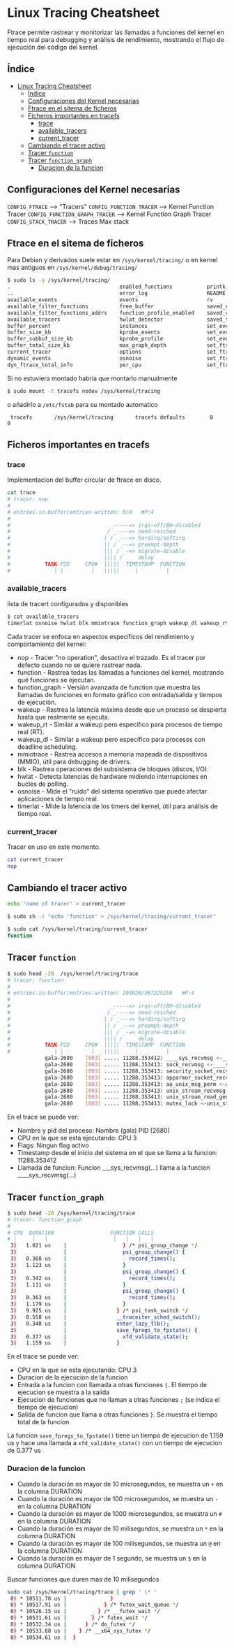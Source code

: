 # Linux Tracing Cheatsheet
Ftrace permite rastrear y monitorizar las llamadas a funciones del kernel en tiempo real para debugging y análisis de rendimiento, mostrando el flujo de ejecución del código del kernel.

## Índice
- [Linux Tracing Cheatsheet](#linux-tracing-cheatsheet)
  - [Índice](#índice)
  - [Configuraciones del Kernel necesarias](#configuraciones-del-kernel-necesarias)
  - [Ftrace en el sitema de ficheros](#ftrace-en-el-sitema-de-ficheros)
  - [Ficheros importantes en tracefs](#ficheros-importantes-en-tracefs)
    - [trace](#trace)
    - [available\_tracers](#available_tracers)
    - [current\_tracer](#current_tracer)
  - [Cambiando el tracer activo](#cambiando-el-tracer-activo)
  - [Tracer `function`](#tracer-function)
  - [Tracer `function_graph`](#tracer-function_graph)
    - [Duracion de la funcion](#duracion-de-la-funcion)


## Configuraciones del Kernel necesarias
`CONFIG_FTRACE` --> "Tracers"
`CONFIG_FUNCTION_TRACER` --> Kernel Function Tracer
`CONFIG_FUNCTION_GRAPH_TRACER` --> Kernel Function Graph Tracer
`CONFIG_STACK_TRACER`	--> Traces Max stack

## Ftrace en el sitema de ficheros
Para Debian y derivados suele estar en `/sys/kernel/tracing/` o en kernel mas antiguos en `/sys/kernel/debug/tracing/`
```bash
$ sudo ls -a /sys/kernel/tracing/
.                                   enabled_functions           printk_formats          set_graph_function	trace_options
..                                  error_log                   README                  set_graph_notrace	trace_pipe
available_events                    events                      rv                      snapshot		    trace_stat
available_filter_functions          free_buffer                 saved_cmdlines          stack_max_size	    tracing_cpumask
available_filter_functions_addrs    function_profile_enabled    saved_cmdlines_size     stack_trace		    tracing_max_latency
available_tracers                   hwlat_detector              saved_tgids             stack_trace_filter  tracing_on
buffer_percent                      instances                   set_event               synthetic_events	tracing_thresh
buffer_size_kb                      kprobe_events               set_event_notrace_pid   timestamp_mode	    uprobe_events
buffer_subbuf_size_kb               kprobe_profile              set_event_pid           touched_functions	uprobe_profile
buffer_total_size_kb                max_graph_depth             set_ftrace_filter	    trace		        user_events_data
current_tracer                      options                     set_ftrace_notrace	    trace_clock		    user_events_status
dynamic_events                      osnoise                     set_ftrace_notrace_pid  trace_marker
dyn_ftrace_total_info               per_cpu                     set_ftrace_pid          trace_marker_raw
```
Si no estuviera montado habria que montarlo manualmente
```bash
$ sudo mount -t tracefs nodev /sys/kernel/tracing
```
o añadirlo a `/etc/fstab` para su montado automatico
```shell
 tracefs       /sys/kernel/tracing       tracefs defaults        0       0
```

## Ficheros importantes en tracefs
### trace
Implementacion del buffer circular de ftrace en disco.

```bash
cat trace
# tracer: nop
#
# entries-in-buffer/entries-written: 0/0   #P:4
#
#                                _-----=> irqs-off/BH-disabled
#                               / _----=> need-resched
#                              | / _---=> hardirq/softirq
#                              || / _--=> preempt-depth
#                              ||| / _-=> migrate-disable
#                              |||| /     delay
#           TASK-PID     CPU#  |||||  TIMESTAMP  FUNCTION
#              | |         |   |||||     |         |
```

### available_tracers
lista de tracert configurados y disponibles
```bash
$ cat available_tracers 
timerlat osnoise hwlat blk mmiotrace function_graph wakeup_dl wakeup_rt wakeup function nop
```
Cada tracer se enfoca en aspectos específicos del rendimiento y comportamiento del kernel:
* nop - Tracer "no operation", desactiva el trazado. Es el tracer por defecto cuando no se quiere rastrear nada.
* function - Rastrea todas las llamadas a funciones del kernel, mostrando qué funciones se ejecutan.
* function_graph - Versión avanzada de function que muestra las llamadas de funciones en formato gráfico con entrada/salida y tiempos de ejecución.
* wakeup - Rastrea la latencia máxima desde que un proceso se despierta hasta que realmente se ejecuta.
* wakeup_rt - Similar a wakeup pero específico para procesos de tiempo real (RT).
* wakeup_dl - Similar a wakeup pero específico para procesos con deadline scheduling.
* mmiotrace - Rastrea accesos a memoria mapeada de dispositivos (MMIO), útil para debugging de drivers.
* blk - Rastrea operaciones del subsistema de bloques (discos, I/O).
* hwlat - Detecta latencias de hardware midiendo interrupciones en bucles de polling.
* osnoise - Mide el "ruido" del sistema operativo que puede afectar aplicaciones de tiempo real.
* timerlat - Mide la latencia de los timers del kernel, útil para análisis de tiempo real.

### current_tracer
Tracer en uso en este momento.
```bash
cat current_tracer 
nop
```

## Cambiando el tracer activo
```bash
echo 'name of tracer' > current_tracer 
```
```bash
$ sudo sh -c "echo 'function' > /sys/kernel/tracing/current_tracer"

$ sudo cat /sys/kernel/tracing/current_tracer
function
```

## Tracer `function`
```bash
$ sudo head -20  /sys/kernel/tracing/trace
# tracer: function
#
# entries-in-buffer/entries-written: 205028/367225258   #P:4
#
#                                _-----=> irqs-off/BH-disabled
#                               / _----=> need-resched
#                              | / _---=> hardirq/softirq
#                              || / _--=> preempt-depth
#                              ||| / _-=> migrate-disable
#                              |||| /     delay
#           TASK-PID     CPU#  |||||  TIMESTAMP  FUNCTION
#              | |         |   |||||     |         |
            gala-2680    [003] ..... 11288.353412: ____sys_recvmsg <-___sys_recvmsg
            gala-2680    [003] ..... 11288.353413: sock_recvmsg <-____sys_recvmsg
            gala-2680    [003] ..... 11288.353413: security_socket_recvmsg <-sock_recvmsg
            gala-2680    [003] ..... 11288.353413: apparmor_socket_recvmsg <-security_socket_recvmsg
            gala-2680    [003] ..... 11288.353413: aa_unix_msg_perm <-apparmor_socket_recvmsg
            gala-2680    [003] ..... 11288.353413: unix_stream_recvmsg <-sock_recvmsg
            gala-2680    [003] ..... 11288.353413: unix_stream_read_generic <-unix_stream_recvmsg
            gala-2680    [003] ..... 11288.353413: mutex_lock <-unix_stream_read_generic
```
En el trace se puede ver:
* Nombre y pid del proceso: Nombre (gala) PID (2680)
* CPU en la que se esta ejecutando: CPU 3
* Flags: Ningun flag activo
* Timestamp desde el inicio del sistema en el que se llama a la funcion: 11288.353412
* Llamada de funcion: Funcion ___sys_recvmsg(...) llama a la funcion ____sys_recvmsg(...)

## Tracer `function_graph`
```bash
$ sudo head -20 /sys/kernel/tracing/trace
# tracer: function_graph
#
# CPU  DURATION                  FUNCTION CALLS
# |     |   |                     |   |   |   |
 3)   1.021 us    |                  } /* psi_group_change */
 3)               |                  psi_group_change() {
 3)   0.368 us    |                    record_times();
 3)   1.123 us    |                  }
 3)               |                  psi_group_change() {
 3)   0.342 us    |                    record_times();
 3)   1.111 us    |                  }
 3)               |                  psi_group_change() {
 3)   0.363 us    |                    record_times();
 3)   1.179 us    |                  }
 3)   9.925 us    |                } /* psi_task_switch */
 3)   0.558 us    |                __traceiter_sched_switch();
 3)   0.348 us    |                enter_lazy_tlb();
 3)               |                save_fpregs_to_fpstate() {
 3)   0.377 us    |                  xfd_validate_state();
 3)   1.159 us    |                }
```
En el trace se puede ver:
* CPU en la que se esta ejecutando: CPU 3
* Duracion de la ejecucion de la funcion
* Entrada a la funcion con llamada a otras funciones `{`. El tiempo de ejecucion se muestra a la salida
* Ejecucion de funciones que no llaman a otras funciones `;` (se indica el tiempo de ejecucion)
* Salida de funcion que llama a otras funciones `}`. Se muestra el tiempo total de la funcion

La funcion `save_fpregs_to_fpstate()` tiene un tiempo de ejecucion de 1.159 us y hace una llamada a `xfd_validate_state()` con un tiempo de ejecucion de 0.377 us

### Duracion de la funcion
* Cuando la duración es mayor de 10 microsegundos, se muestra un `+` en la columna DURATION  
* Cuando la duración es mayor de 100 microsegundos, se muestra un `-` en la columna DURATION  
* Cuando la duración es mayor de 1000 microsegundos, se muestra un `#` en la columna DURATION  
* Cuando la duración es mayor de 10 milisegundos, se muestra un `*` en la columna DURATION  
* Cuando la duración es mayor de 100 milisegundos, se muestra un `@` en la columna DURATION  
* Cuando la duración es mayor de 1 segundo, se muestra un `$` en la columna DURATION  
  
Buscar funciones que duren mas de 10 milisegundos

```bash
sudo cat /sys/kernel/tracing/trace | grep ' \* '
 0) * 10511.78 us |              }
 0) * 10517.91 us |            } /* futex_wait_queue */
 0) * 10526.15 us |          } /* __futex_wait */
 0) * 10531.61 us |        } /* futex_wait */
 0) * 10532.34 us |      } /* do_futex */
 0) * 10533.88 us |    } /* __x64_sys_futex */
 0) * 10534.61 us |  }
```